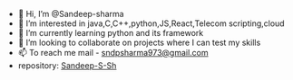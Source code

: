 - 👋 Hi, I’m @Sandeep-sharma
- 👀 I’m interested in java,C,C++,python,JS,React,Telecom scripting,cloud
- 🌱 I’m currently learning python and its framework
- 💞️ I’m looking to collaborate on projects where I can test my skills
- 📫 To reach me mail - sndpsharma973@gmail.com
- repository: [Sandeep-S-Sh](https://github.com/Sandeep-S-Sh/Sandeep-S-Sh.git)

<!---
Sandeep-S-Sh/Sandeep-S-Sh is a ✨ special ✨ repository because its `README.md` (this file) appears on your GitHub profile.
You can click the Preview link to take a look at your changes.
--->
